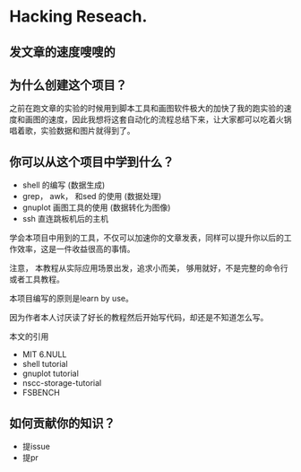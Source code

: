 # Hacking Reseach.

## 发文章的速度嗖嗖的

## 为什么创建这个项目？
之前在跑文章的实验的时候用到脚本工具和画图软件极大的加快了我的跑实验的速度和画图的速度，因此我想将这套自动化的流程总结下来，让大家都可以吃着火锅唱着歌，实验数据和图片就得到了。


## 你可以从这个项目中学到什么？
- shell 的编写 (数据生成)
- grep， awk， 和sed 的使用 (数据处理)
- gnuplot 画图工具的使用 (数据转化为图像) 
- ssh 直连跳板机后的主机

学会本项目中用到的工具，不仅可以加速你的文章发表，同样可以提升你以后的工作效率，这是一件收益很高的事情。

注意， 本教程从实际应用场景出发，追求小而美， 够用就好，不是完整的命令行或者工具教程。

本项目编写的原则是learn by use。 

因为作者本人讨厌读了好长的教程然后开始写代码，却还是不知道怎么写。

本文的引用
- MIT 6.NULL
- shell tutorial
- gnuplot tutorial
- nscc-storage-tutorial
- FSBENCH

## 如何贡献你的知识？
- 提issue
- 提pr
